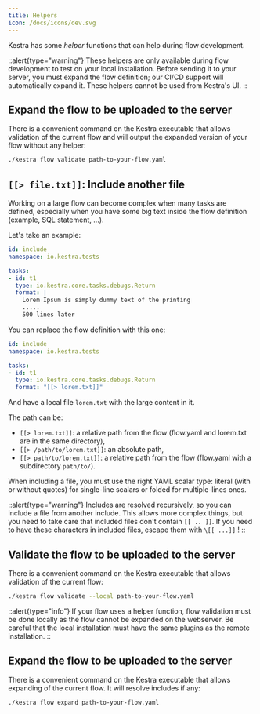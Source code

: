 ```yaml
---
title: Helpers
icon: /docs/icons/dev.svg
---
```



Kestra has some _helper_ functions that can help during flow development.

::alert{type="warning"}
These helpers are only available during flow development to test on your local installation.
Before sending it to your server, you must expand the flow definition; our CI/CD support will automatically expand it.
These helpers cannot be used from Kestra's UI.
::

## Expand the flow to be uploaded to the server

There is a convenient command on the Kestra executable that allows validation of the current flow and
will output the expanded version of your flow without any helper:

```bash
./kestra flow validate path-to-your-flow.yaml
```

## `[[> file.txt]]`: Include another file

Working on a large flow can become complex when many tasks are defined, especially when you have some big text inside the flow definition (example, SQL statement, ...).

Let's take an example:
```yaml
id: include
namespace: io.kestra.tests

tasks:
- id: t1
  type: io.kestra.core.tasks.debugs.Return
  format: |
    Lorem Ipsum is simply dummy text of the printing
    .....
    500 lines later
```

You can replace the flow definition with this one:
```yaml
id: include
namespace: io.kestra.tests

tasks:
- id: t1
  type: io.kestra.core.tasks.debugs.Return
  format: "[[> lorem.txt]]"
```
And have a local file `lorem.txt` with the large content in it.

The path can be:
* `[[> lorem.txt]]`: a relative path from the flow (flow.yaml and lorem.txt are in the same directory),
* `[[> /path/to/lorem.txt]]`: an absolute path,
* `[[> path/to/lorem.txt]]`: a relative path from the flow (flow.yaml with a subdirectory `path/to/`).

When including a file, you must use the right YAML scalar type: literal (with or without quotes) for single-line scalars or folded for multiple-lines ones.


::alert{type="warning"}
Includes are resolved recursively, so you can include a file from another include.
This allows more complex things, but you need to take care that included files don't contain `[[ .. ]]`. If you need to have these characters in included files, escape them with `\[[ ...]]` !
::

## Validate the flow to be uploaded to the server

There is a convenient command on the Kestra executable that allows validation of the current flow:

```bash
./kestra flow validate --local path-to-your-flow.yaml
```
::alert{type="info"}
If your flow uses a helper function, flow validation must be done locally as the flow cannot be expanded on the webserver. Be careful that the local installation must have the same plugins as the remote installation.
::


## Expand the flow to be uploaded to the server

There is a convenient command on the Kestra executable that allows expanding of the current flow. It will resolve includes if any:

```bash
./kestra flow expand path-to-your-flow.yaml
```
